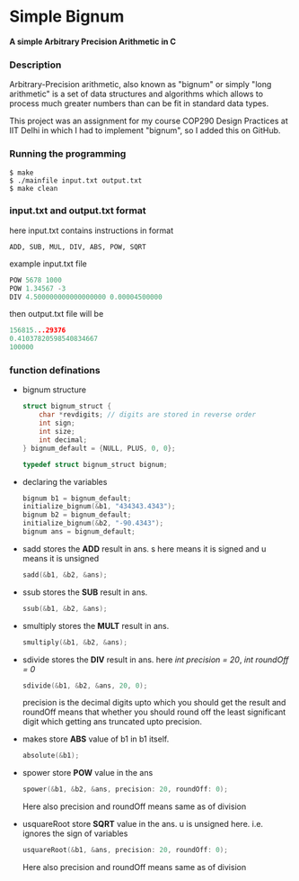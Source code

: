 # Simple Bignum
**A simple Arbitrary Precision Arithmetic in C**


### Description
Arbitrary-Precision arithmetic, also known as "bignum" or simply "long arithmetic" is a set of data structures and algorithms which allows to process much greater numbers than can be fit in standard data types. 

This project was an assignment for my course COP290 Design Practices at IIT Delhi in which I had to implement "bignum", so I added this on GitHub.

### Running the programming
```
$ make
$ ./mainfile input.txt output.txt
$ make clean
```

### input.txt and output.txt format

here input.txt contains instructions in format 
```
ADD, SUB, MUL, DIV, ABS, POW, SQRT
```
example input.txt file
```c
POW 5678 1000
POW 1.34567 -3
DIV 4.500000000000000000 0.00004500000
```
then output.txt file will be
```c
156815...29376
0.41037820598540834667
100000
```

### function definations

- bignum structure

    ```c
    struct bignum_struct {
        char *revdigits; // digits are stored in reverse order
        int sign;
        int size;
        int decimal;
    } bignum_default = {NULL, PLUS, 0, 0};

    typedef struct bignum_struct bignum;
    ```

- declaring the variables

    ```c
    bignum b1 = bignum_default;
    initialize_bignum(&b1, "434343.4343");
    bignum b2 = bignum_default;
    initialize_bignum(&b2, "-90.4343");
    bignum ans = bignum_default;
    ```
- sadd stores the **ADD** result in ans. s here means it is signed and u means it is unsigned

    ```c
    sadd(&b1, &b2, &ans);
    ```

- ssub stores the **SUB** result in ans.

    ```c
    ssub(&b1, &b2, &ans);
    ```

- smultiply stores the **MULT** result in ans.

    ```c
    smultiply(&b1, &b2, &ans);
    ```

- sdivide stores the **DIV** result in ans.
    here *int precision = 20*, *int roundOff = 0*
    ```c
    sdivide(&b1, &b2, &ans, 20, 0);
    ```
    precision is the decimal digits upto which you should get the result and roundOff means that whether you should round off the least significant digit which getting ans truncated upto precision.

- makes store **ABS** value of b1 in b1 itself.

    ```c
    absolute(&b1);
    ```

- spower store **POW** value in the ans

    ```c
    spower(&b1, &b2, &ans, precision: 20, roundOff: 0);
    ```
    Here also precision and roundOff means same as of division

- usquareRoot store **SQRT** value in the ans. u is unsigned here. i.e. ignores the sign of variables

    ```c
    usquareRoot(&b1, &ans, precision: 20, roundOff: 0);
    ```
    Here also precision and roundOff means same as of division
    